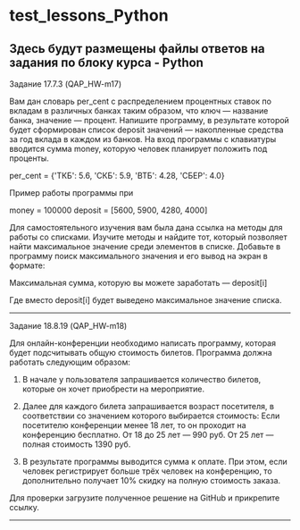 # test_lessons_Python
Здесь будут размещены файлы ответов на задания по блоку курса - Python
---------------------------------------------------------------------------------------------------------------------------------------
Задание 17.7.3 (QAP_HW-m17)

Вам дан словарь per_cent с распределением процентных ставок по вкладам в различных банках таким образом, что ключ — название банка, значение — процент. Напишите программу, в результате которой будет сформирован список deposit значений — накопленные средства за год вклада в каждом из банков. На вход программы с клавиатуры вводится сумма money, которую человек планирует положить под проценты.

per_cent = {'ТКБ': 5.6, 'СКБ': 5.9, 'ВТБ': 4.28, 'СБЕР': 4.0}

Пример работы программы при

money = 100000
deposit = [5600, 5900, 4280, 4000] 

Для самостоятельного изучения вам была дана ссылка на методы для работы со списками. Изучите методы и найдите тот, который позволяет найти максимальное значение среди элементов в списке. Добавьте в программу поиск максимального значения и его вывод на экран в формате:

Максимальная сумма, которую вы можете заработать — deposit[i]

Где вместо deposit[i] будет выведено максимальное значение списка.

------------------------------------------------------------------------------------------------------------------------------------------
Задание 18.8.19 (QAP_HW-m18)

Для онлайн-конференции необходимо написать программу, которая будет подсчитывать общую стоимость билетов. Программа должна работать следующим образом:

1. В начале у пользователя запрашивается количество билетов, которые он хочет приобрести на мероприятие.

2. Далее для каждого билета запрашивается возраст посетителя, в соответствии со значением которого выбирается стоимость:
  Если посетителю конференции менее 18 лет, то он проходит на конференцию бесплатно.
  От 18 до 25 лет — 990 руб.
  От 25 лет — полная стоимость 1390 руб.

4. В результате программы выводится сумма к оплате. При этом, если человек регистрирует больше трёх человек на конференцию, то дополнительно получает 10% скидку на полную стоимость заказа.

Для проверки загрузите полученное решение на GitHub и прикрепите ссылку.

----------------------------------------------------------------------------------------------------------------------------------------
